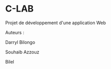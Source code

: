# C-LAB
Projet de développement d'une application Web

Auteurs : 

Darryl Bilongo

Souhaib Azzouz

Bilel 
